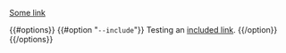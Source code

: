 [Some link](foo.html)

{{#options}} {{#option "`--include`"}} Testing an
[included link](included_link.html). {{/option}} {{/options}}
